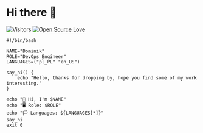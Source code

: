 # Hi there 👋
 
![Visitors](https://visitor-badge.laobi.icu/badge?page_id=dominikmatras.dominikmatras)
[![Open Source Love](https://badges.frapsoft.com/os/v1/open-source.svg?v=102)](https://github.com/ellerbrock/open-source-badge/)

```
#!/bin/bash

NAME="Dominik"
ROLE="DevOps Engineer"
LANGUAGES=("pl_PL" "en_US")

say_hi() {
    echo "Hello, thanks for dropping by, hope you find some of my work interesting."
}

echo "👋 Hi, I'm $NAME"
echo "🖥️ Role: $ROLE"
echo "🏳️ Languages: ${LANGUAGES[*]}"
say_hi
exit 0
```

<!--
**dominikmatras/dominikmatras** is a ✨ _special_ ✨ repository because its `README.md` (this file) appears on your GitHub profile.

Here are some ideas to get you started:

- 🔭 I’m currently working on ...
- 🌱 I’m currently learning ...
- 👯 I’m looking to collaborate on ...
- 🤔 I’m looking for help with ...
- 💬 Ask me about ...
- 📫 How to reach me: ...
- 😄 Pronouns: ...
- ⚡ Fun fact: ...
-->
